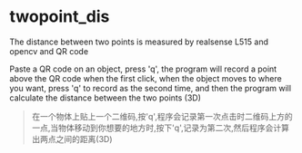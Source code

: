 # twopoint_dis
The distance between two points is measured by realsense L515 and opencv and QR code

Paste a QR code on an object, press 'q', the program will record a point above the QR code when the first click, when the object moves to where you want, press 'q' to record as the second time, and then the program will calculate the distance between the two points (3D)
> 在一个物体上贴上一个二维码,按'q',程序会记录第一次点击时二维码上方的一点,当物体移动到你想要的地方时,按下'q',记录为第二次,然后程序会计算出两点之间的距离(3D)
